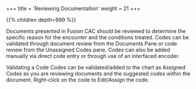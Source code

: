 +++
title = 'Reviewing Documentation'
weight = 21
+++



{{% children depth=999 %}}

Documents presented in Fusion CAC should be reviewed to determine the specific reason for the encounter and the conditions treated.  Codes can be validated through document review from the Documents Pane or code review from the Unassigned Codes pane.  Codes can also be added manually via direct code entry or through use of an interfaced encoder. 

Validating a Code
Codes can be validated/added to the chart as Assigned Codes as you are reviewing documents and the suggested codes within the document.
Right-click on the code to Edit/Assign the code.
